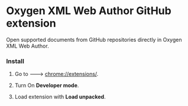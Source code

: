 # Oxygen XML Web Author GitHub extension

Open supported documents from GitHub repositories directly in Oxygen XML Web Author.


### Install 

1) Go to ---> [chrome://extensions/](chrome://extensions/).

2) Turn On **Developer mode**.

3) Load extension with **Load unpacked**.
